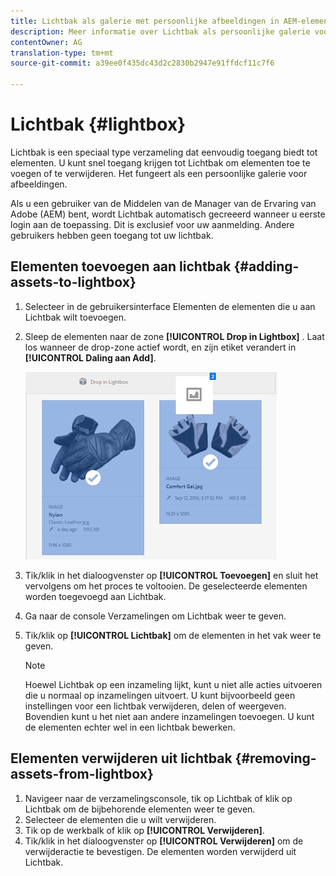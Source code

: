 ```yaml
---
title: Lichtbak als galerie met persoonlijke afbeeldingen in AEM-elementen
description: Meer informatie over Lichtbak als persoonlijke galerie voor afbeeldingen in AEM Assets.
contentOwner: AG
translation-type: tm+mt
source-git-commit: a39ee0f435dc43d2c2830b2947e91ffdcf11c7f6

---
```



# Lichtbak {#lightbox}

Lichtbak is een speciaal type verzameling dat eenvoudig toegang biedt tot elementen. U kunt snel toegang krijgen tot Lichtbak om elementen toe te voegen of te verwijderen. Het fungeert als een persoonlijke galerie voor afbeeldingen.

Als u een gebruiker van de Middelen van de Manager van de Ervaring van Adobe (AEM) bent, wordt Lichtbak automatisch gecreeerd wanneer u eerste login aan de toepassing. Dit is exclusief voor uw aanmelding. Andere gebruikers hebben geen toegang tot uw lichtbak.

## Elementen toevoegen aan lichtbak {#adding-assets-to-lightbox}

1. Selecteer in de gebruikersinterface Elementen de elementen die u aan Lichtbak wilt toevoegen.
1. Sleep de elementen naar de zone **[!UICONTROL Drop in Lightbox]** . Laat los wanneer de drop-zone actief wordt, en zijn etiket verandert in **[!UICONTROL Daling aan Add]**.

   ![add_to_lightbox](assets/add_to_lightbox.png)

1. Tik/klik in het dialoogvenster op **[!UICONTROL Toevoegen]** en sluit het vervolgens om het proces te voltooien. De geselecteerde elementen worden toegevoegd aan Lichtbak.
1. Ga naar de console Verzamelingen om Lichtbak weer te geven.
1. Tik/klik op **[!UICONTROL Lichtbak]** om de elementen in het vak weer te geven.

   >[!NOTE]
   >
   >Hoewel Lichtbak op een inzameling lijkt, kunt u niet alle acties uitvoeren die u normaal op inzamelingen uitvoert. U kunt bijvoorbeeld geen instellingen voor een lichtbak verwijderen, delen of weergeven. Bovendien kunt u het niet aan andere inzamelingen toevoegen. U kunt de elementen echter wel in een lichtbak bewerken.

## Elementen verwijderen uit lichtbak {#removing-assets-from-lightbox}

1. Navigeer naar de verzamelingsconsole, tik op Lichtbak of klik op Lichtbak om de bijbehorende elementen weer te geven.
1. Selecteer de elementen die u wilt verwijderen.
1. Tik op de werkbalk of klik op **[!UICONTROL Verwijderen]**.
1. Tik/klik in het dialoogvenster op **[!UICONTROL Verwijderen]** om de verwijderactie te bevestigen. De elementen worden verwijderd uit Lichtbak.
